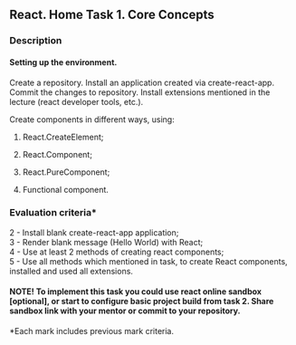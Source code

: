 ## React. Home Task 1. Core Concepts

### Description

#### Setting up the environment.

Create a repository. Install an application created via create-react-app. Commit the changes to repository. Install extensions mentioned in the lecture (react developer tools, etc.).

Create components in different ways, using:

1. React.CreateElement;

2. React.Component;

3. React.PureComponent;

4. Functional component.

### Evaluation criteria\*

2 - Install blank create-react-app application;  
3 - Render blank message (Hello World) with React;  
4 - Use at least 2 methods of creating react components;  
5 - Use all methods which mentioned in task, to create React components, installed and used all extensions.

#### NOTE! To implement this task you could use react online sandbox [optional], or start to configure basic project build from task 2. Share sandbox link with your mentor or commit to your repository.

\*Each mark includes previous mark criteria.
